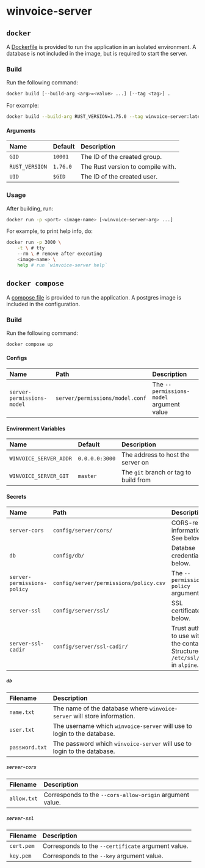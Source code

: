 # winvoice-server

## `docker`

A [Dockerfile](./Dockerfile) is provided to run the application in an isolated environment. A database is not included in the image, but is required to start the server.

### Build

Run the following command:

```sh
docker build [--build-arg <arg>=<value> ...] [--tag <tag>] .
```

For example:

```sh
docker build --build-arg RUST_VERSION=1.75.0 --tag winvoice-server:latest .
```

#### Arguments

| Name           | Default  | Description                       |
| :--            | :--      | :--                               |
| `GID`          | `10001`  | The ID of the created group.      |
| `RUST_VERSION` | `1.76.0` | The Rust version to compile with. |
| `UID`          | `$GID`   | The ID of the created user.       |

### Usage

After building, run:

```sh
docker run -p <port> <image-name> [<winvoice-server-arg> ...]
```

For example, to print help info, do:

```sh
docker run -p 3000 \
	-t \ # tty
	--rm \ # remove after executing
	<image-name> \
	help # run `winvoice-server help`
```

## `docker compose`

A [compose file](./compose.yaml) is provided to run the application. A postgres image is included in the configuration.

### Build

Run the following command:

```sh
docker compose up
```

#### Configs

| Name                       | Path                            | Description                              |
| :-                         | :-                              | :-                                       |
| `server-permissions-model` | `server/permissions/model.conf` | The `--permissions-model` argument value |

#### Environment Variables

| Name                   | Default        | Description                           |
| :-                     | :-             | :-                                    |
| `WINVOICE_SERVER_ADDR` | `0.0.0.0:3000` | The address to host the server on     |
| `WINVOICE_SERVER_GIT`  | `master`       | The `git` branch or tag to build from |

#### Secrets

| Name                        | Path                                   | Description                                                                                   |
| :-                          | :-                                     | :-                                                                                            |
| `server-cors`               | `config/server/cors/`                  | CORS-related information. See below.                                                          |
| `db`                        | `config/db/`                           | Databse credentials. See below.                                                               |
| `server-permissions-policy` | `config/server/permissions/policy.csv` | The `--permissions-policy` argument value.                                                    |
| `server-ssl`                | `config/server/ssl/`                   | SSL certificates. See below.                                                                  |
| `server-ssl-cadir`          | `config/server/ssl-cadir/`             | Trust authorities to use within the container. Structured like `/etc/ssl/certs/` in `alpine`. |

##### `db`

| Filename       | Description                                                              |
| :-             | :-                                                                       |
| `name.txt`     | The name of the database where `winvoice-server` will store information. |
| `user.txt`     | The username which `winvoice-server` will use to login to the database.  |
| `password.txt` | The password which `winvoice-server` will use to login to the database.  |

##### `server-cors`

| Filename    | Description                                              |
| :-          | :-                                                       |
| `allow.txt` | Corresponds to the `--cors-allow-origin` argument value. |

##### `server-ssl`

| Filename   | Description                                        |
| :-         | :-                                                 |
| `cert.pem` | Corresponds to the `--certificate` argument value. |
| `key.pem`  | Corresponds to the `--key` argument value.         |
